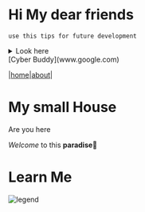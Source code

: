 
# Hi My  dear friends

```
use this tips for future development
```

<details>
  <summary>Look here</summary>

  #### How is your life journey?

>[!TIPS]
>stay confident
>ready to strive for actual dreams

>[!NOTE]
>Try to understand first then follow it.

</details>
[Cyber Buddy](www.google.com)

|[home](#my-small-hoouse)|[about](#learn-me)|




# My small House
<a name="my small house">Are you here</a>

 *Welcome* to this **paradise**🎉




 # Learn Me
![legend](https://media.gettyimages.com/id/604867582/photo/medieval-knight-with-banner-and-sword-standing-near-burning-castle.jpg)
 
